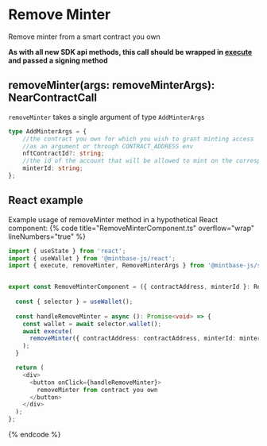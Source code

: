 
# Remove Minter

Remove minter from a smart contract you own

**As with all new SDK api methods, this call should be wrapped in [execute](../#execute) and passed a signing method**

## removeMinter(args: removeMinterArgs): NearContractCall

`removeMinter` takes a single argument of type `AddMinterArgs`

```typescript
type AddMinterArgs = {
    //the contract you own for which you wish to grant minting access
    //as an argument or through CONTRACT_ADDRESS env
    nftContractId?: string;
    //the id of the account that will be allowed to mint on the corresponding nftContractId
    minterId: string;
};
```
## React example

Example usage of removeMinter method in a hypothetical React component:
{% code title="RemoveMinterComponent.ts" overflow="wrap" lineNumbers="true" %}

```typescript
import { useState } from 'react';
import { useWallet } from '@mintbase-js/react';
import { execute, removeMinter, RemoveMinterArgs } from '@mintbase-js/sdk';


export const RemoveMinterComponent = ({ contractAddress, minterId }: RemoveMinterArgs) : JSX.Element => {
  
  const { selector } = useWallet();
  
  const handleRemoveMinter = async (): Promise<void> => {
    const wallet = await selector.wallet();
    await execute(
      removeMinter({ contractAddress: contractAddress, minterId: minterId })
    );
  }

  return (
    <div>
      <button onClick={handleRemoveMinter}>
        removeMinter from contract you own
      </button>
    </div>
  );
};
```
{% endcode %}